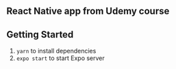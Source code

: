 ## React Native app from Udemy course

## Getting Started

1. `yarn` to install dependencies
2. `expo start` to start Expo server
